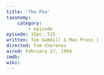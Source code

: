 ```yaml
---
title: 'The Pie'
taxonomy:
    category:
        - episode
episode: 15pc: 515         
written: Tom Gammill & Max Pross |
directed: Tom Cherones
aired: February 17, 1994
imdb: 
wiki: 
---
```

